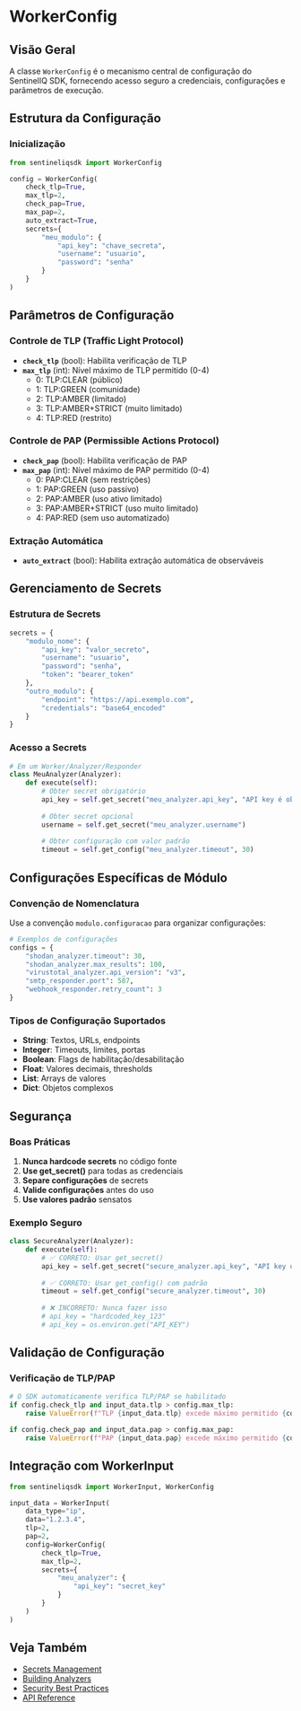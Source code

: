# WorkerConfig

## Visão Geral

A classe `WorkerConfig` é o mecanismo central de configuração do SentinelIQ SDK, fornecendo acesso seguro a credenciais, configurações e parâmetros de execução.

## Estrutura da Configuração

### Inicialização

```python
from sentineliqsdk import WorkerConfig

config = WorkerConfig(
    check_tlp=True,
    max_tlp=2,
    check_pap=True,
    max_pap=2,
    auto_extract=True,
    secrets={
        "meu_modulo": {
            "api_key": "chave_secreta",
            "username": "usuario",
            "password": "senha"
        }
    }
)
```

## Parâmetros de Configuração

### Controle de TLP (Traffic Light Protocol)

- **`check_tlp`** (bool): Habilita verificação de TLP
- **`max_tlp`** (int): Nível máximo de TLP permitido (0-4)
  - 0: TLP:CLEAR (público)
  - 1: TLP:GREEN (comunidade)
  - 2: TLP:AMBER (limitado)
  - 3: TLP:AMBER+STRICT (muito limitado)
  - 4: TLP:RED (restrito)

### Controle de PAP (Permissible Actions Protocol)

- **`check_pap`** (bool): Habilita verificação de PAP
- **`max_pap`** (int): Nível máximo de PAP permitido (0-4)
  - 0: PAP:CLEAR (sem restrições)
  - 1: PAP:GREEN (uso passivo)
  - 2: PAP:AMBER (uso ativo limitado)
  - 3: PAP:AMBER+STRICT (uso muito limitado)
  - 4: PAP:RED (sem uso automatizado)

### Extração Automática

- **`auto_extract`** (bool): Habilita extração automática de observáveis

## Gerenciamento de Secrets

### Estrutura de Secrets

```python
secrets = {
    "modulo_nome": {
        "api_key": "valor_secreto",
        "username": "usuario",
        "password": "senha",
        "token": "bearer_token"
    },
    "outro_modulo": {
        "endpoint": "https://api.exemplo.com",
        "credentials": "base64_encoded"
    }
}
```

### Acesso a Secrets

```python
# Em um Worker/Analyzer/Responder
class MeuAnalyzer(Analyzer):
    def execute(self):
        # Obter secret obrigatório
        api_key = self.get_secret("meu_analyzer.api_key", "API key é obrigatória")
        
        # Obter secret opcional
        username = self.get_secret("meu_analyzer.username")
        
        # Obter configuração com valor padrão
        timeout = self.get_config("meu_analyzer.timeout", 30)
```

## Configurações Específicas de Módulo

### Convenção de Nomenclatura

Use a convenção `modulo.configuracao` para organizar configurações:

```python
# Exemplos de configurações
configs = {
    "shodan_analyzer.timeout": 30,
    "shodan_analyzer.max_results": 100,
    "virustotal_analyzer.api_version": "v3",
    "smtp_responder.port": 587,
    "webhook_responder.retry_count": 3
}
```

### Tipos de Configuração Suportados

- **String**: Textos, URLs, endpoints
- **Integer**: Timeouts, limites, portas
- **Boolean**: Flags de habilitação/desabilitação
- **Float**: Valores decimais, thresholds
- **List**: Arrays de valores
- **Dict**: Objetos complexos

## Segurança

### Boas Práticas

1. **Nunca hardcode secrets** no código fonte
2. **Use get_secret()** para todas as credenciais
3. **Separe configurações** de secrets
4. **Valide configurações** antes do uso
5. **Use valores padrão** sensatos

### Exemplo Seguro

```python
class SecureAnalyzer(Analyzer):
    def execute(self):
        # ✅ CORRETO: Usar get_secret()
        api_key = self.get_secret("secure_analyzer.api_key", "API key obrigatória")
        
        # ✅ CORRETO: Usar get_config() com padrão
        timeout = self.get_config("secure_analyzer.timeout", 30)
        
        # ❌ INCORRETO: Nunca fazer isso
        # api_key = "hardcoded_key_123"
        # api_key = os.environ.get("API_KEY")
```

## Validação de Configuração

### Verificação de TLP/PAP

```python
# O SDK automaticamente verifica TLP/PAP se habilitado
if config.check_tlp and input_data.tlp > config.max_tlp:
    raise ValueError(f"TLP {input_data.tlp} excede máximo permitido {config.max_tlp}")

if config.check_pap and input_data.pap > config.max_pap:
    raise ValueError(f"PAP {input_data.pap} excede máximo permitido {config.max_pap}")
```

## Integração com WorkerInput

```python
from sentineliqsdk import WorkerInput, WorkerConfig

input_data = WorkerInput(
    data_type="ip",
    data="1.2.3.4",
    tlp=2,
    pap=2,
    config=WorkerConfig(
        check_tlp=True,
        max_tlp=2,
        secrets={
            "meu_analyzer": {
                "api_key": "secret_key"
            }
        }
    )
)
```

## Veja Também

- [Secrets Management](secrets.md)
- [Building Analyzers](../tutorials/building-analyzers.md)
- [Security Best Practices](../guides/security.md)
- [API Reference](../reference/api/worker.md)